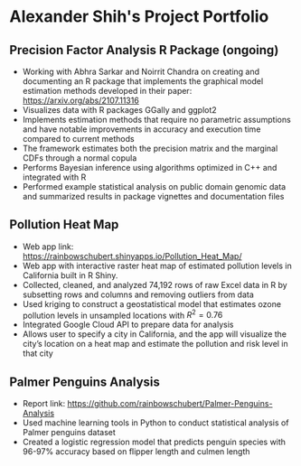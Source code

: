 # Alexander Shih's Project Portfolio

## Precision Factor Analysis R Package (ongoing)

* Working with Abhra Sarkar and Noirrit Chandra on creating and documenting an R package that
implements the graphical model estimation methods developed in their paper:
https://arxiv.org/abs/2107.11316
* Visualizes data with R packages GGally and ggplot2
* Implements estimation methods that require no parametric assumptions and have notable improvements in accuracy and execution time compared to current methods
* The framework estimates both the precision matrix and the marginal CDFs through a normal copula
* Performs Bayesian inference using algorithms optimized in C++ and integrated with R
* Performed example statistical analysis on public domain genomic data and summarized results in
package vignettes and documentation files

## Pollution Heat Map

* Web app link: https://rainbowschubert.shinyapps.io/Pollution_Heat_Map/
* Web app with interactive raster heat map of estimated pollution levels in California built in R Shiny.
* Collected, cleaned, and analyzed 74,192 rows of raw Excel data in R by subsetting rows and columns
and removing outliers from data
* Used kriging to construct a geostatistical model that estimates ozone pollution levels in unsampled
locations with $R^2 = 0.76$
* Integrated Google Cloud API to prepare data for analysis
* Allows user to specify a city in California, and the app will visualize the city’s location on a heat map
and estimate the pollution and risk level in that city

## Palmer Penguins Analysis

* Report link: https://github.com/rainbowschubert/Palmer-Penguins-Analysis
* Used machine learning tools in Python to conduct statistical analysis of Palmer penguins dataset
* Created a logistic regression model that predicts penguin species with 96-97% accuracy based on
flipper length and culmen length
